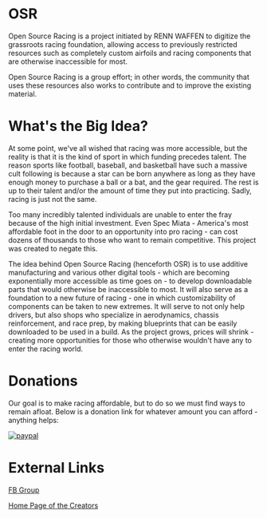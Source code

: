 # OSR
Open Source Racing is a project initiated by RENN WAFFEN to digitize the grassroots racing foundation, allowing access to previously restricted resources such as completely custom airfoils and racing components that are otherwise inaccessible for most. 

Open Source Racing is a group effort; in other words, the community that uses these resources also works to contribute and to improve the existing material. 

# What's the Big Idea?

At some point, we've all wished that racing was more accessible, but the reality is that it is the kind of sport in which funding precedes talent. The reason sports like football, baseball, and basketball have such a massive cult following is because a star can be born anywhere as long as they have enough money to purchase a ball or a bat, and the gear required. The rest is up to their talent and/or the amount of time they put into practicing. Sadly, racing is just not the same.

Too many incredibly talented individuals are unable to enter the fray because of the high initial investment. Even Spec Miata - America's most affordable foot in the door to an opportunity into pro racing - can cost dozens of thousands to those who want to remain competitive. This project was created to negate this.

The idea behind Open Source Racing (henceforth OSR) is to use additive manufacturing and various other digital tools - which are becoming exponentially more accessible as time goes on - to develop downloadable parts that would otherwise be inaccessible to most. It will also serve as a foundation to a new future of racing - one in which customizability of components can be taken to new extremes. It will serve to not only help drivers, but also shops who specialize in aerodynamics, chassis reinforcement, and race prep, by making blueprints that can be easily downloaded to be used in a build. As the project grows, prices will shrink - creating more opportunities for those who otherwise wouldn't have any to enter the racing world.

# Donations

Our goal is to make racing affordable, but to do so we must find ways to remain afloat. Below is a donation link for whatever amount you can afford - anything helps:

[![paypal](https://www.paypalobjects.com/en_US/i/btn/btn_donateCC_LG.gif)](https://www.paypal.com/donate?hosted_button_id=8FTAHLHWHYQWN)

# External Links

[FB Group](https://www.facebook.com/groups/1133798450389793)

[Home Page of the Creators](https://www.rennwaffen.com/)
